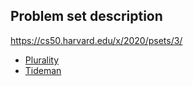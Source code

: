 Problem set description
-----------------------

https://cs50.harvard.edu/x/2020/psets/3/

- [Plurality](https://cs50.harvard.edu/x/2020/psets/3/plurality/)
- [Tideman](https://cs50.harvard.edu/x/2020/psets/3/tideman/)
